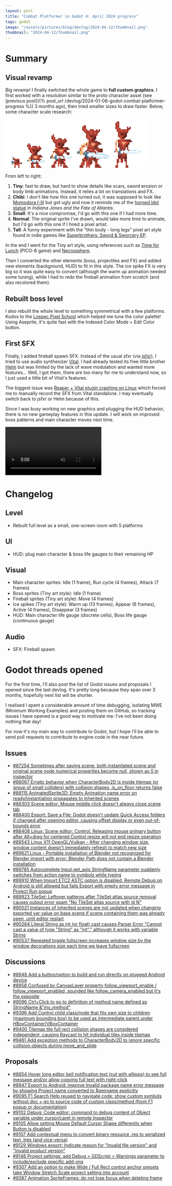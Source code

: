 ```yaml
---
layout: post
title: "Combat Platformer in Godot 4: April 2024 progress"
tags: godot
image: "/assets/pictures/blog/devlog/2024-04-12/thumbnail.png"
thumbnail: "2024-04-12/thumbnail.png"
---
```


# Summary

## Visual revamp

Big revamp! I finally switched the whole game to **full custom graphics**. I first worked with a resolution similar to the proto character asset (see [previous post]({% post_url /devlog/2024-01-06-godot-combat-platformer-progress %}) 3 months ago), then tried smaller sizes to draw faster. Below, some character scale research:

![Main character sprite scale research](/assets/pictures/blog/devlog/2024-04-12/paladin_Idle_sword_demo_all_sizes_2024-03-19_@4x.png)

From left to right:

1. **Tiny**: fast to draw, but hard to show details like scars, sword erosion or body limb animations. Instead, it relies a lot on translations and FX.
2. **Chibi**: I don't like how this one turned out, it was supposed to look like [Momodora I-III](https://rdein.itch.io/) but got ugly and now it reminds me of the [horned idol statue](https://mixnmojo.com/galleries/full/full20100912100720.png) in *Indiana Jones and the Fate of Atlantis*.
3. **Small**: It's a nice compromise, I'd go with this one if I had more time.
4. **Normal**: The original sprite I've drawn, would take more time to animate, but I'd go with this one if I hired a pixel artist.
4. **Tall**: A funny experiment with the "thin body - long legs" pixel art style found in indie games like [Superbrothers: Sword & Sworcery EP](https://store.steampowered.com/app/204060/Superbrothers_Sword__Sworcery_EP/).

In the end I went for the Tiny art style, using references such as [Time for Lunch](https://ldjam.com/events/ludum-dare/53/$366108) (PICO-8 game) and [Necrosphere](https://store.steampowered.com/app/607400/Necrosphere/).

Then I converted the other elements (boss, projectiles and FX) and added new elements (background, HUD) to fit in this style. The ice spike FX is very big so it was quite easy to convert (although the warm up animation needed some tuning), while I had to redo the fireball animation from scratch (and also recolored them).

## Rebuilt boss level

I also rebuilt the whole level to something symmetrical with a few platforms. Kudos to the [Lospec Pixel School](https://lospec.com/pixel-school/) which helped me tune the color palette! Using Aseprite, it's quite fast with the Indexed Color Mode + Edit Color button.

## First SFX

Finally, I added fireball spawn SFX. Instead of the usual sfxr (via [jsfxr](https://sfxr.me/)), I tried to use audio synthesizer [Vital](https://vital.audio/). I had already tested its free little brother [Helm](https://tytel.org/helm/) but was limited by the lack of wave modulation and wanted more features... Well, I got them, there are too many for me to understand now, so I just used a little bit of Vital's features.

The biggest issue was [Reaper + Vital plugin crashing on Linux](https://forum.vital.audio/t/vital-crashing-reaper-linux-clap-and-vst3-versions/13540) which forced me to manually record the SFX from Vital standalone. I may eventually switch back to jsfxr or Helm because of this.

Since I was busy working on new graphics and plugging the HUD behavior, there is no new gameplay features in this update. I will work on improved boss patterns and main character moves next time.

<video controls>
  <source src="/assets/pictures/blog/devlog/2024-04-12/2024-04-11 Godot Boss - 5 platforms, MC attack vs Fireballs and Ice spikes.webm" type="video/webm">
  Your browser does not support the video tag.
</video>

# Changelog

## Level

- Rebuilt full level as a small, one-screen room with 5 platforms

## UI

- HUD: plug main character & boss life gauges to their remaining HP

## Visual

- Main character sprites: Idle (1 frame), Run cycle (4 frames), Attack (7 frames)
- Boss sprites (Tiny art style): Idle (1 frame)
- Fireball sprites (Tiny art style): Move (4 frames)
- Ice spikes (Tiny art style): Warm up (13 frames), Appear (6 frames), Active (4 frames), Disappear (3 frames)
- HUD: Main character life gauge (discrete cells), Boss life gauge (continuous gauge)

## Audio

- SFX: Fireball spawn

# Godot threads opened

For the first time, I'll also post the list of Godot issues and proposals I opened since the last devlog. It's pretty long because they span over 3 months, hopefully next list will be shorter.

I realised I spent a considerable amount of time debugging, isolating MWE (Minimum Working Examples) and posting them on GitHub, so tracking issues I have opened is a good way to motivate me: I've not been doing nothing that day!

For now it's my main way to contribute to Godot, but I hope I'll be able to send pull requests to contribute to engine code in the near future.

## Issues

- [#87254 Sometimes after saving scene, both instantiated scene and original scene node numerical properties become null, shown as 0 in inspector](https://github.com/godotengine/godot/issues/87254)
- [#88067 Erratic behavior when CharacterBody2D is inside tilemap (or group of small colliders) with collision shapes, is_on_floor returns false](https://github.com/godotengine/godot/issues/88067)
- [#88115 AnimatedSprite2D: Empty Animation name error on ready/instantiation propagates to inherited scenes](https://github.com/godotengine/godot/issues/88115)
- [#88303 Scene editor: Mouse middle click doesn't always close scene tab](https://github.com/godotengine/godot/issues/88303)
- [#88400 Export: Save a File: Godot doesn't update Quick Access folders if changed after opening editor, causing offset display or even out-of-bounds error](https://github.com/godotengine/godot/issues/88400)
- [#88408 Linux: Scene editor: Control: Releasing mouse primary button after Alt+drag for centered Control resize will not end resize operation](https://github.com/godotengine/godot/issues/88408)
- [#89543 Linux X11 OpenGL/Vulkan - After changing window size, window content doesn't immediately refresh to match new size](https://github.com/godotengine/godot/issues/89543)
- [#89621 Linux - Portable installation of Blender not recognized for Blender import with error: Blender Path does not contain a Blender installation](https://github.com/godotengine/godot/issues/89621)
- [#89785 Autocomplete Input.get_axis StringName parameter suddenly switches from action name to symbols while typing](https://github.com/godotengine/godot/issues/89785)
- [#89910 When Import ETC2 ASTC option is disabled, Remote Debug on Android is still allowed but fails Export with empty error message in Project Run popup](https://github.com/godotengine/godot/issues/89910)
- [#89923 TileSet: Leftover patterns after TileSet atlas source removal causes output error spam "No TileSet atlas source with id N"](https://github.com/godotengine/godot/issues/89923)
- [#90021 Instances of inherited scenes are not updated when changing exported var value on base scene if scene containing them was already open, until editor restart](https://github.com/godotengine/godot/issues/90021)
- [#90264 Literal String as int (or float) cast causes Parser Error "Cannot cast a value of type "String" as "int"." although it works with variable String](https://github.com/godotengine/godot/issues/90264)
- [#90537 Repeated toggle fullscreen increases window size by the window decorations size each time we leave fullscreen](https://github.com/godotengine/godot/issues/90537)

## Discussions

- [#8948 Add a button/option to build and run directly on plugged Android device](https://github.com/godotengine/godot-proposals/discussions/8948)
- [#8958 Confused by CanvasLayer property follow_viewport_enable / follow_viewport_enabled, sounded like follow_camera_enabled but it's the opposite](https://github.com/godotengine/godot-proposals/discussions/8958)
- [#9096 Ctrl+Click to go to definition of method name defined as StringName &"my_method"](https://github.com/godotengine/godot-proposals/discussions/9096)
- [#9396 Add Control child class/node that fits own size to children (maximum bounding box) to be used as intermediate parent under HBoxContainer/VBoxContainer](https://github.com/godotengine/godot-proposals/discussions/9396)
- [#9400 Tilemap tile full rect collision shapes are considered independent, causing Raycast to hit individual tiles inside tilemap](https://github.com/godotengine/godot-proposals/discussions/9400)
- [#9461 Add exception methods to CharacterBody2D to ignore specific collision objects during move_and_slide](https://github.com/godotengine/godot-proposals/discussions/9461)

## Proposals

- [#8854 Hover long editor bell notification text (cut with ellipsis) to see full message and/or allow copying full text with right-click](https://github.com/godotengine/godot-proposals/issues/8854)
- [#8947 Export to Android: improve Invalid package name error message by showing Project name converted to $genname explicitly](https://github.com/godotengine/godot-proposals/issues/8947)
- [#9095 F1 Search Help reused to navigate code: show custom symbols without doc + go to source code of custom class/method (from F1 popup or documentation)](https://github.com/godotengine/godot-proposals/issues/9095)
- [#9102 Debug: Code editor: command to debug content of Object variable under cursor/caret in remote Inspector](https://github.com/godotengine/godot-proposals/issues/9102)
- [#9105 Allow setting Mouse Default Cursor Shape differently when Button is disabled](https://github.com/godotengine/godot-proposals/issues/9105)
- [#9107 Add contextual menu to convert binary resource .res to serialized text .tres (and vice-versa)](https://github.com/godotengine/godot-proposals/issues/9107)
- [#9129 Windows export: Indicate reason for "Invalid file version" and "Invalid product version"](https://github.com/godotengine/godot-proposals/issues/9129)
- [#9146 Project settings: add Debug > GDScript > Warnings parameter to include/exclude specific add-ons](https://github.com/godotengine/godot-proposals/issues/9146)
- [#9307 Add an option to make Wide / Full Rect control anchor presets take Window Stretch Scale project setting into account](https://github.com/godotengine/godot-proposals/issues/9307)
- [#9387 Animation SpriteFrames: do not lose focus when deleting frame](https://github.com/godotengine/godot-proposals/issues/9387)
